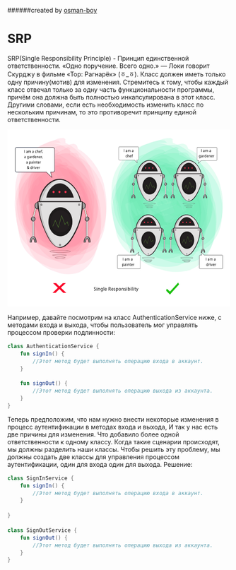 ######created by [osman-boy](https://github.com/osman-boy)
# **SRP**
SRP(Single Responsibility Principle) - Принцип единственной ответственности. «Одно поручение. Всего одно.» — Локи
говорит Скурджу в фильме «Тор: Рагнарёк» (ㆆ_ㆆ). Класс должен иметь только одну причину(мотив) для изменения. Стремитесь
к тому, чтобы каждый класс отвечал только за одну часть функциональности программы, причём она должна быть полностью
инкапсулирована в этот класс. Другими словами, если есть необходимость изменить класс по нескольким причинам, то это
противоречит принципу единой ответственности.

<img height="400" src="srp.png"/>

Например, давайте посмотрим на класс AuthenticationService ниже, c методами входа и выхода, чтобы пользователь мог
управлять процессом проверки подлинности:

```kotlin
class AuthenticationService {
    fun signIn() {
        //Этот метод будет выполнять операцию входа в аккаунт.
    }

    fun signOut() {
        //Этот метод будет выполнять операцию выхода из аккаунта.
    }
}
```

Теперь предположим, что нам нужно внести некоторые изменения в процесс аутентификации в методах входа и выхода, И так у
нас есть две причины для изменения. Что добавило более одной ответственности к одному классу. Когда такие сценарии
происходят, мы должны разделить наши классы. Чтобы решить эту проблему, мы должны создать две классы для управления
процессом аутентификации, один для входа один для выхода. Решение:

```kotlin
class SignInService {
    fun signIn() {
        //Этот метод будет выполнять операцию входа в аккаунт.
    }

}

class SignOutService {
    fun signOut() {
        //Этот метод будет выполнять операцию выхода из аккаунта.
    }
}
```




